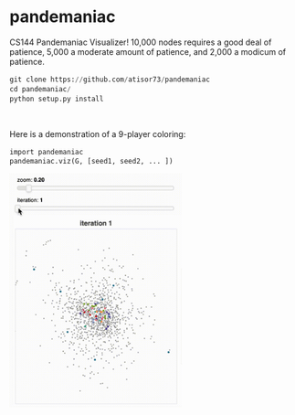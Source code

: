 # pandemaniac
CS144 Pandemaniac Visualizer! 10,000 nodes requires a good deal of patience, 5,000 a moderate amount of patience, and 2,000 a modicum of patience.

````python
git clone https://github.com/atisor73/pandemaniac
cd pandemaniac/
python setup.py install
````

<br>

Here is a demonstration of a 9-player coloring:

```
import pandemaniac
pandemaniac.viz(G, [seed1, seed2, ... ])
```



<img src="_imgs/readmespeed.gif" width=60%>














